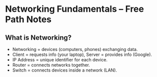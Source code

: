 # Networking Fundamentals – Free Path Notes

## What is Networking?
- Networking = devices (computers, phones) exchanging data.
- Client = requests info (your laptop), Server = provides info (Google).
- IP Address = unique identifier for each device.
- Router = connects networks together.
- Switch = connects devices inside a network (LAN).
